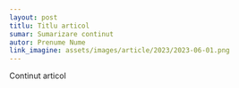 ```yaml
---
layout: post
titlu: Titlu articol
sumar: Sumarizare continut
autor: Prenume Nume
link_imagine: assets/images/article/2023/2023-06-01.png
---
```


Continut articol